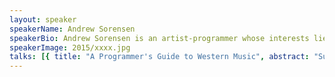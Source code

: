 ```yaml
---
layout: speaker
speakerName: Andrew Sorensen
speakerBio: Andrew Sorensen is an artist-programmer whose interests lie at the intersection of computer science and creative practice. Andrew is well known for creating the programming languages that he uses in live performance to generate improvised audiovisual theatre. He has been invited to perform these contemporary audiovisual improvisations around the world. Andrew is a Senior Research Fellow at the Queensland University of Technology and is the author of the Impromptu and Extempore programming language environments.
speakerImage: 2015/xxxx.jpg
talks: [{ title: "A Programmer's Guide to Western Music", abstract: "Sure to be entertaining, possibly even informative, A Programmer's Guide to Western Music will take the audience on a whirlwind tour of Western Music through the ages.  From gregorian chant to 20th Century serialism, Andrew will tease apart how music works, from a systems perspective. And if this doesn't sound hardcore enough for you this musical tour will be live-coded in Andrew's own, super high performance, DSP smashing, cyberphysical programming language - Extempore.  From the opening cadence to the final resolution A Programmer's Guide is a story of code, told through music.", link: 'https://www.youtube.com/embed/' }]
---
```

